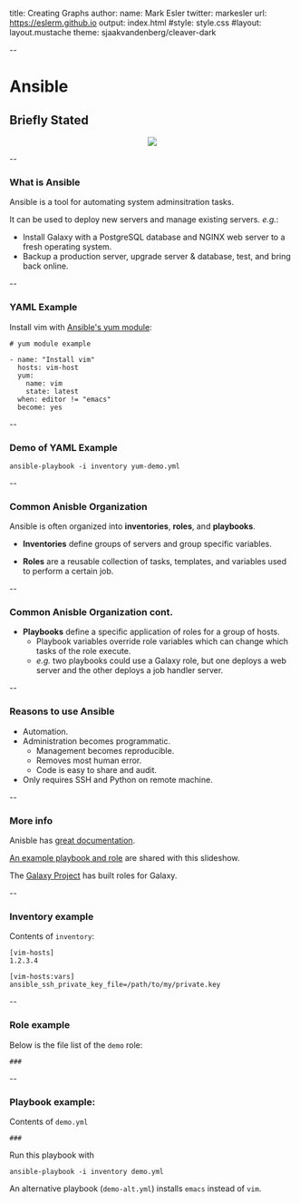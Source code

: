 title: Creating Graphs
author:
  name: Mark Esler
  twitter: markesler
  url: https://eslerm.github.io
output: index.html
#style: style.css
#layout: layout.mustache
theme: sjaakvandenberg/cleaver-dark

--

# Ansible
## Briefly Stated

<center><img src="https://raw.githubusercontent.com/eslerm/slides-ansible-briefly_stated/master/qr.gif" /></center>

--

### What is Ansible

Ansible is a tool for automating system adminsitration tasks.

It can be used to deploy new servers and manage existing servers. *e.g.*:
- Install Galaxy with a PostgreSQL database and NGINX web server to a fresh operating system.
- Backup a production server, upgrade server & database, test, and bring back online.

--

### YAML Example

Install vim with [Ansible's yum module](https://docs.ansible.com/ansible/latest/modules/yum_module.html):

```
# yum module example

- name: "Install vim"
  hosts: vim-host
  yum:
    name: vim
    state: latest
  when: editor != "emacs"
  become: yes
```

--

### Demo of YAML Example

```
ansible-playbook -i inventory yum-demo.yml
```

--

### Common Anisble Organization

Ansible is often organized into **inventories**, **roles**, and **playbooks**.
- **Inventories** define groups of servers and group specific variables.

- **Roles** are a reusable collection of tasks, templates, and variables used to perform a certain job.

--

### Common Anisble Organization **cont.**

- **Playbooks** define a specific application of roles for a group of hosts.
  - Playbook variables override role variables which can change which tasks of the role execute.
  - *e.g.* two playbooks could use a Galaxy role, but one deploys a web server and the other deploys a job handler server.

--

### Reasons to use Ansible

- Automation.
- Administration becomes programmatic.
  - Management becomes reproducible.
  - Removes most human error.
  - Code is easy to share and audit.
- Only requires SSH and Python on remote machine.

--

### More info

Anisble has [great documentation](#).

[An example playbook and role](#) are shared with this slideshow.

The [Galaxy Project](#) has built roles for Galaxy.

--

### Inventory example

Contents of `inventory`:

```
[vim-hosts]
1.2.3.4

[vim-hosts:vars]
ansible_ssh_private_key_file=/path/to/my/private.key
```

--

### Role example

Below is the file list of the `demo` role:
```
###
```

--

### Playbook example:

Contents of `demo.yml`
```
###
```

Run this playbook with
```
ansible-playbook -i inventory demo.yml
```

An alternative playbook (`demo-alt.yml`) installs `emacs` instead of `vim`.
